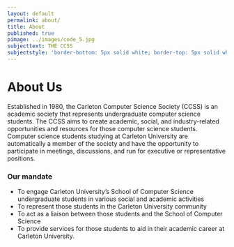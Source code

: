```yaml
---
layout: default
permalink: about/
title: About
published: true
pimage: ../images/code_5.jpg
subjecttext: THE CCSS
subjectstyle: 'border-bottom: 5px solid white; border-top: 5px solid white;'
---
```


<div class='content-wrap'>
  <h1>About Us</h1>
  <p>Established in 1980, the Carleton Computer Science Society (CCSS) is an academic society that represents undergraduate computer science students. The CCSS aims to create academic, social, and industry-related opportunities and resources for those computer science students. Computer science students studying at Carleton University are automatically a member of the society and have the opportunity to participate in meetings, discussions, and run for executive or representative positions. </p>
  <h3>Our mandate</h3>
  <ul class='dash-list'>
    <li>To engage Carleton University’s School of Computer Science undergraduate students in various social and academic activities</li>
    <li>To represent those students in the Carleton University community</li>
    <li>To act as a liaison between those students and the School of Computer Science</li>
    <li>To provide services for those students to aid in their academic career at Carleton University.</li> 
  </ul>
</div>
<!--As an academic society we are required to have a government structure. Links to all of this official documents ‘n stuff.
Constitution
Rules of Operation
Board of Directors
Meeting Minutes Folder-->
